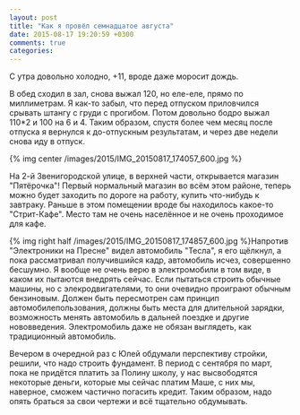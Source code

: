 ```yaml
---
layout: post
title: "Как я провёл семнадцатое августа"
date: 2015-08-17 19:20:59 +0300
comments: true
categories: 
---
```

С утра довольно холодно, +11,  вроде даже моросит дождь.

В обед сходил в зал, снова выжал 120, но еле-еле, прямо по миллиметрам. Я как-то забыл, что перед отпуском приловчился срывать штангу с груди с прогибом. Потом довольно бодро выжал 110*2 и 100 на 6 и 4. Таким образом, спустя более чем месяц после отпуска я вернулся к до-отпускным результатам, и через две недели снова иду в отпуск. 

{% img center /images/2015/IMG_20150817_174057_600.jpg %}

На 2-й Звенигородской улице, в верхней части, открывается магазин "Пятёрочка"! Первый нормальный магазин во всём этом районе, теперь можно будет заходить по дороге на работу, купить что-нибудь к завтраку. Раньше в этом помещении вроде бы находилось какое-то "Стрит-Кафе". Место там не очень населённое и не очень проходимое для кафе.

{% img right half /images/2015/IMG_20150817_174857_600.jpg %}Напротив "Электроники на Пресне" видел автомобиль "Тесла", я его щёлкнул, а пока рассматривал получившийся кадр, автомобиль исчез, совершенно бесшумно. Я вообще не очень верю в электромобили в том виде, в каком их пытаются внедрять сейчас. Если пытаться строить обычные машины, но с элекродвигателями, то они очевидно проиграют обычным бензиновым. Должен быть пересмотрен сам принцип автомобилепользования, должны быть места для длительной зарядки, возможность менять автомобиль в дальней поездке и другие нововведения. Электромобиль даже не обязан выглядеть, как традиционный автомобиль.

Вечером в очередной раз с Юлей обдумали перспективу стройки, решили, что надо строить фундамент. В период с сентября по март, пока не придётся платить за Полину школу, у нас высвободятся некоторые деньги, которые мы сейчас платим Маше, с них мы, наверное, сможем частично погасить кредит. Таким образом, надо опять браться за свои чертежи и всё тщательно обдумывать.